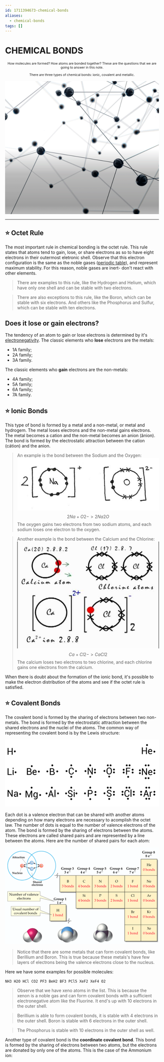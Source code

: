 ```yaml
---
id: 1711394673-chemical-bonds
aliases:
  - chemical-bonds
tags: []
---
```


# CHEMICAL BONDS

<span style="text-align: center; width: 100%; font-size: 0.75em">

How molecules are formed? How atoms are bonded together? These are the questions that we are going to answer in this note.

There are three types of chemical bonds: ionic, covalent and metallic.

</span>

![header-atoms.png](../assets/from_notes/1711394673-chemical-bonds-2024-03-25-16-45-05-header-atoms.png)

---

## ⭐️ Octet Rule

The most important rule in chemical bonding is the octet rule. This rule states that atoms tend to gain, lose, or share electrons as so to have eight electrons in their outermost eletronic shell. Observe that this electron configuration is the same as the noble gases ([periodic table](fleeting/1711394899-periodic-table.md)), and represent maximum stability. For this reason, noble gases are inert- don't react with other elements.

> There are examples to this rule, like the Hydrogen and Helium, which have only one shell and can be stable with two electrons.

> There are also exceptions to this rule, like the Boron, which can be stable with six electrons. And others like the Phosphorus and Sulfur, which can be stable with ten electrons.

## Does it lose or gain electrons?

The tendency of an atom to gain or lose electrons is determined by it's [electronegativity](fleeting/1710348733-periodic-table-basics.md#eletronegatividade-e-eletropositividade).
The classic elements who **lose** electrons are the metals:

- 1A family;
- 2A family;
- 3A family.

The classic elements who **gain** electrons are the non-metals:

- 4A family;
- 5A family;
- 6A family;
- 7A family.

## ⭐️ Ionic Bonds

This type of bond is formed by a metal and a non-metal, or metal and hydrogem. The metal loses electrons and the non-metal gains electrons. The metal becomes a cation and the non-metal becomes an anion (ânion). The bond is formed by the electrostatic attraction between the cation (cátion) and the anion.

> An example is the bond between the Sodium and the Oxygen:
> ![oxygen-sodium-ionic-bond.png](../assets/from_notes/1711394673-chemical-bonds-2024-03-25-16-40-57-oxygen-sodium-ionic-bond.png)
> $$ 2 Na + O2 -> 2 Na2O $$
> The oxygen gains two electrons from two sodium atoms, and each sodium loses one electron to the oxygen.

> Another example is the bond between the Calcium and the Chlorine:
> ![caldium-chlorine-ionic-bond.png](../assets/from_notes/1711394673-chemical-bonds-2024-03-25-16-51-30-caldium-chlorine-ionic-bond.png)
> $$ Ca + Cl2 -> CaCl2 $$
> The calcium loses two electrons to two chlorine, and each chlorine gains one electrons from the calcium.

When there is doubt about the formation of the ionic bond, it's possible to make the electron distribution of the atoms and see if the octet rule is satisfied.

## ⭐️ Covalent Bonds

The covalent bond is formed by the sharing of electrons between two non-metals. The bond is formed by the electrostatic attraction between the shared electrons and the nuclei of the atoms. The common way of representing the covalent bond is by the Lewis structure:

![lewis-representation-atoms-periodic-table.png](../assets/from_notes/1711394673-chemical-bonds-2024-03-25-16-56-30-lewis-representation-atoms-periodic-table.png)

Each dot is a valence electron that can be shared with another atoms depending on how many electrons are necessary to acomplish the octet law. The number of dots is equal to the number of valence electrons of the atom. The bond is formed by the sharing of electrons between the atoms. These electrons are called shared pairs and are represented by a line between the atoms. Here are the number of shared pairs for each atom:

![covalent-bonds-per-atom-periodic-table.png](../assets/from_notes/1711394673-chemical-bonds-2024-03-25-17-04-08-covalent-bonds-per-atom-periodic-table.png)

> Notice that there are some metals that can form covalent bonds, like Berillium and Boron. This is true because these metals's have few layers of electrons being the valence electrons close to the nucleus.

Here we have some examples for possible molecules:

```
NH3 H2O HCl CO2 PF3 BeH2 BF3 PCl5 XeF2 XeF4 O2
```

> Observe that we have xeno atoms in the list. This is because the xenon is a noble gas and can form covalent bonds with a sufficient electronegative atom like the Fluorine. It end's up with 10 electrons in the outer shell.

> Berillium is able to form covalent bonds, it is stable with 4 electrons in the outer shell. Boron is stable with 6 electrons in the outer shell.

> The Phosphorus is stable with 10 electrons in the outer shell as well.

Another type of covalent bond is the **coordinate covalent bond**. This bond is formed by the sharing of electrons between two atoms, but the electrons are donated by only one of the atoms. This is the case of the Ammonium ion:
